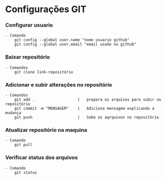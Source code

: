 # Configurações GIT

### Configurar usuario
    - Comando
        git config --global user.name "nome usuario github"
        git config --global user.email "email usado no github"

### Baixar repositório
    - Comandos
        git clone link-repositório

### Adicionar e subir alterações no repositório
    - Comandos 
        git add .                   |   prepara os arquivos para subir no repositório
        git commit -m "MENSAGEM"    |   Adiciona mensagem explicando a mudança
        git push                    |   Sobe os aqrquivos no repositório

### Atualizar repositório na maquina
    - Comando
        git pull

### Verificar status dos arquivos
    - Comando
        git status

